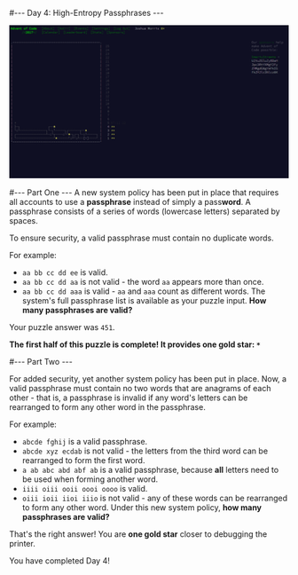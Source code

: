 #--- Day 4: High-Entropy Passphrases ---

![Advent Calendar Day 4][calendar]

#--- Part One ---
A new system policy has been put in place that requires all accounts to use a **passphrase** instead of simply a pass**word**. A passphrase consists of a series of words (lowercase letters) separated by spaces.

To ensure security, a valid passphrase must contain no duplicate words.

For example:

- `aa bb cc dd ee` is valid.
- `aa bb cc dd aa` is not valid - the word `aa` appears more than once.
- `aa bb cc dd aaa` is valid - `aa` and `aaa` count as different words.
The system's full passphrase list is available as your puzzle input. **How many passphrases are valid?**

Your puzzle answer was `451`.

**The first half of this puzzle is complete! It provides one gold star: `*`**

#--- Part Two ---

For added security, yet another system policy has been put in place. Now, a valid passphrase must contain no two words that are anagrams of each other - that is, a passphrase is invalid if any word's letters can be rearranged to form any other word in the passphrase.

For example:

- `abcde fghij` is a valid passphrase.
- `abcde xyz ecdab` is not valid - the letters from the third word can be rearranged to form the first word.
- `a ab abc abd abf ab` is a valid passphrase, because **all** letters need to be used when forming another word.
- `iiii oiii ooii oooi oooo` is valid.
- `oiii ioii iioi iiio` is not valid - any of these words can be rearranged to form any other word.
Under this new system policy, **how many passphrases are valid?**

That's the right answer! You are **one gold star** closer to debugging the printer.

You have completed Day 4!

[calendar]: https://github.com/JoshuaMorris/advent-of-code/raw/master/2017/04/advent-day-4.png "Advent of Code Day 4"
